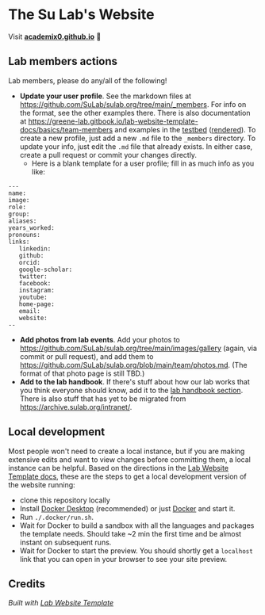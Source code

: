 
# The Su Lab's Website

Visit **[academix0.github.io](https://academix0.github.io)** 🚀

## Lab members actions

Lab members, please do any/all of the following!

* **Update your user profile**. See the markdown files at https://github.com/SuLab/sulab.org/tree/main/_members.  For info on the format, see the other examples there. There is also documentation at https://greene-lab.gitbook.io/lab-website-template-docs/basics/team-members and examples in the [testbed](testbed.md) ([rendered](https://sulab.org/testbed)). To create a new profile, just add a new `.md` file to the `_members` directory. To update your info, just edit the `.md` file that already exists.  In either case, create a pull request or commit your changes directly.
    * Here is a blank template for a user profile; fill in as much info as you like:

```
---
name: 
image: 
role:  
group:  
aliases:
years_worked:
pronouns: 
links:
   linkedin: 
   github:
   orcid: 
   google-scholar:
   twitter:
   facebook:
   instagram: 
   youtube:
   home-page:
   email:
   website:
--
```

* **Add photos from lab events**. Add your photos to https://github.com/SuLab/sulab.org/tree/main/images/gallery (again, via commit or pull request), and add them to https://github.com/SuLab/sulab.org/blob/main/team/photos.md. (The format of that photo page is still TBD.)
* **Add to the lab handbook**. If there's stuff about how our lab works that you think everyone should know, add it to the [lab handbook section](https://github.com/SuLab/sulab.org/tree/main/handbook). There is also stuff that has yet to be migrated from https://archive.sulab.org/intranet/.

## Local development

Most people won't need to create a local instance, but if you are making extensive edits and want to view changes before committing them, a local instance can be helpful. Based on the directions in the [Lab Website Template docs](https://greene-lab.gitbook.io/lab-website-template-docs/getting-started/preview-your-site#on-your-computer-locally), these are the steps to get a local development version of the website running:

* clone this repository locally
* Install [Docker Desktop](https://www.docker.com/products/docker-desktop/) (recommended) or just [Docker](https://docs.docker.com/get-docker/) and start it.
* Run `./.docker/run.sh`.
* Wait for Docker to build a sandbox with all the languages and packages the template needs. Should take ~2 min the first time and be almost instant on subsequent runs.
* Wait for Docker to start the preview. You should shortly get a `localhost` link that you can open in your browser to see your site preview.


## Credits
_Built with [Lab Website Template](https://greene-lab.gitbook.io/lab-website-template-docs)_

